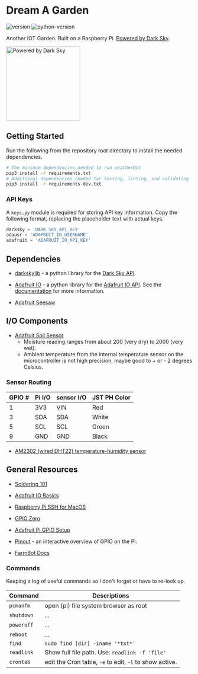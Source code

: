 # **Dream A Garden** #

![version]
![python-version]

Another IOT Garden. Built on a Raspberry Pi. [Powered by Dark Sky](https://darksky.net/poweredby/).

<img src="https://darksky.net/dev/img/attribution/poweredby-oneline.png"
alt="Powered by Dark Sky" width="200">

## Getting Started ##

Run the following from the repository root directory to install the needed dependencies.

```sh
# The minimum dependencies needed to run weatherBot
pip3 install -r requirements.txt
# Additional dependencies needed for testing, linting, and validating
pip3 install -r requirements-dev.txt
```

### API Keys ###

A ```keys.py``` module is required for storing API key information. Copy the following
format, replacing the placeholder text with actual keys.

```python
darksky = 'DARK_SKY_API_KEY'
adausr = 'ADAFRUIT_IO_USERNAME'
adafruit = 'ADAFRUIT_IO_API_KEY'
```

## Dependencies ##

* [darkskylib](https://github.com/lukaskubis/darkskylib) - a python library for
the [Dark Sky API](https://darksky.net/dev/docs).

* [Adafruit IO](https://github.com/adafruit/Adafruit_IO_Python) - a python
library for the
[Adafruit IO API](https://io.adafruit.com/api/docs/#adafruit-io-http-api).
See the [documentation](https://adafruit-io-python-client.readthedocs.io/en/latest/index.html)
 for more information.

* [Adafruit Seesaw](https://github.com/adafruit/Adafruit_CircuitPython_seesaw)

## I/O Components ##

* [Adafruit Soil Sensor](https://learn.adafruit.com/adafruit-stemma-soil-sensor-i2c-capacitive-moisture-sensor/overview)
    * Moisture reading ranges from about 200 (very dry) to 2000 (very wet). 
    * Ambient temperature from the internal temperature sensor on the microcontroller
    is not high precision, maybe good to + or - 2 degrees Celsius.

### Sensor Routing ###

GPIO # | Pi I/O | sensor I/O | JST PH Color
------ | ----- | --------- | ------------
 1 | 3V3 | VIN | Red
 3 | SDA | SDA | White
 5 | SCL | SCL | Green
 9 | GND | GND | Black

* [AM2302 (wired DHT22) temperature-humidity sensor](https://learn.adafruit.com/dht)

## General Resources ##

* [Soldering 101](https://www.instructables.com/id/Soldering-101-for-the-Beginner/)

* [Adafruit IO Basics](https://learn.adafruit.com/series/adafruit-io-basics)

* [Raspberry Pi SSH for MacOS](https://www.raspberrypi.org/documentation/remote-access/ssh/unix.md)

* [GPIO Zero](https://gpiozero.readthedocs.io/en/stable/remote_gpio.html)

* [Adafruit Pi GPIO Setup](https://learn.adafruit.com/adafruits-raspberry-pi-lesson-4-gpio-setup/overview)

* [Pinout](https://pinout.xyz) - an interactive overview of GPIO on the Pi.

* [FarmBot Docs](https://software.farm.bot/docs)

### Commands ###

Keeping a log of useful commands so I don't forget or have to re-look up.

Command | Descriptions
------- | ------------
```pcmanfm``` | open (pi) file system browser as root
```shutdown``` | ...
```poweroff``` | ...
```reboot``` | ...
```find``` | ```sudo find [dir] -iname '*txt*'```
```readlink``` | Show full file path. Use: ```readlink -f 'file'```
```crontab``` | edit the Cron table, ```-e``` to edit, ```-l``` to show active.


[version]: https://img.shields.io/badge/v-0.1.1-blue
[python-version]: https://img.shields.io/badge/python-3.7-yellow
